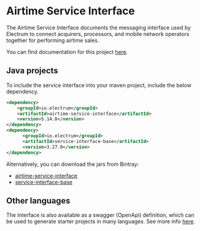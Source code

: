 # Airtime Service Interface

The Airtime Service Interface documents the messaging interface used by Electrum to connect acquirers, processors, and mobile network operators together for performing airtime sales.

You can find documentation for this project [here](https://electrumpayments.github.io/airtime-service-interface-docs/).

## Java projects

To include the service interface into your maven project, include the below dependency.

```xml
<dependency>
    <groupId>io.electrum</groupId>
    <artifactId>airtime-service-interface</artifactId>
    <version>5.14.0</version>
</dependency>
<dependency>
      <groupId>io.electrum</groupId>
      <artifactId>service-interface-base</artifactId>
      <version>3.27.0</version>
</dependency>
```

Alternatively, you can download the jars from Bintray:
- [airtime-service-interface](https://bintray.com/electrumpayments/java-open-source/airtime-service-interface)
- [service-interface-base](https://bintray.com/electrumpayments/java-open-source/service-interface-base)

## Other languages

The interface is also available as a swagger (OpenApi) definition, which can be used to generate starter projects in many languages. See more info [here](https://electrumpayments.github.io/airtime-service-interface-docs/specification/swagger).
